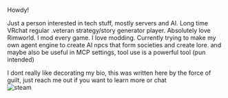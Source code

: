 Howdy!

Just a person interested in tech stuff, mostly servers and AI. Long time VRchat regular .veteran strategy/story generator player. Absolutely love Rimworld.
I mod every game. I love modding.
Currently trying to make my own agent engine to create AI npcs that form societies and create lore. and maybe also be useful in MCP settings, tool use is a powerful tool (pun intended)

I dont really like decorating my bio, this was written here by the force of guilt, just reach me out if you want to learn more or chat  
![steam](https://steam-stat.vercel.app/api?profileName=ferretlover59)
